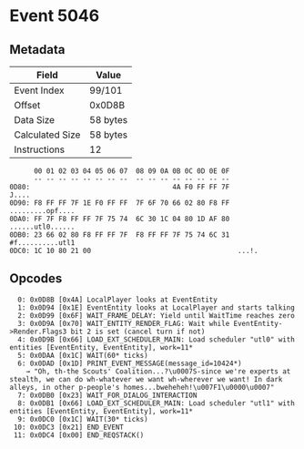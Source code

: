 # Event 5046

## Metadata

| Field           | Value    |
|-----------------|----------|
| Event Index     | 99/101   |
| Offset          | 0x0D8B   |
| Data Size       | 58 bytes |
| Calculated Size | 58 bytes |
| Instructions    | 12       |

```
      00 01 02 03 04 05 06 07  08 09 0A 0B 0C 0D 0E 0F
      -- -- -- -- -- -- -- --  -- -- -- -- -- -- -- --
0D80:                                   4A F0 FF FF 7F             J....
0D90: F8 FF FF 7F 1E F0 FF FF  7F 6F 70 66 02 80 F8 FF  .........opf....
0DA0: FF 7F F8 FF FF 7F 75 74  6C 30 1C 04 80 1D AF 80  ......utl0......
0DB0: 23 66 02 80 F8 FF FF 7F  F8 FF FF 7F 75 74 6C 31  #f..........utl1
0DC0: 1C 10 80 21 00                                    ...!.           
```

## Opcodes

```
  0: 0x0D8B [0x4A] LocalPlayer looks at EventEntity
  1: 0x0D94 [0x1E] EventEntity looks at LocalPlayer and starts talking
  2: 0x0D99 [0x6F] WAIT_FRAME_DELAY: Yield until WaitTime reaches zero
  3: 0x0D9A [0x70] WAIT_ENTITY_RENDER_FLAG: Wait while EventEntity->Render.Flags3 bit 2 is set (cancel turn if not)
  4: 0x0D9B [0x66] LOAD_EXT_SCHEDULER_MAIN: Load scheduler "utl0" with entities [EventEntity, EventEntity], work=11*
  5: 0x0DAA [0x1C] WAIT(60* ticks)
  6: 0x0DAD [0x1D] PRINT_EVENT_MESSAGE(message_id=10424*)
    → "Oh, th-the Scouts' Coalition...?\u0007S-since we're experts at stealth, we can do wh-whatever we want wh-wherever we want! In dark alleys, in other p-people's homes...bweheheh!\u007F1\u0000\u0007"
  7: 0x0DB0 [0x23] WAIT_FOR_DIALOG_INTERACTION
  8: 0x0DB1 [0x66] LOAD_EXT_SCHEDULER_MAIN: Load scheduler "utl1" with entities [EventEntity, EventEntity], work=11*
  9: 0x0DC0 [0x1C] WAIT(30* ticks)
 10: 0x0DC3 [0x21] END_EVENT
 11: 0x0DC4 [0x00] END_REQSTACK()
```
